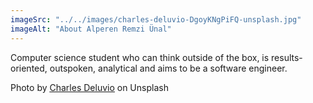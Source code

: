 ```yaml
---
imageSrc: "../../images/charles-deluvio-DgoyKNgPiFQ-unsplash.jpg"
imageAlt: "About Alperen Remzi Ünal"
---
```


Computer science student who can think outside of the box, is results-oriented, outspoken, analytical and aims to be a software engineer.

Photo by <a href="https://unsplash.com/@charlesdeluvio?utm_source=unsplash&utm_medium=referral&utm_content=creditCopyText" target="_blank" rel="nofollow noopener noreferrer" aria-label="External Link"><u>Charles Deluvio</u></a> on Unsplash
